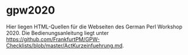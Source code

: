 # gpw2020

Hier liegen HTML-Quellen für die Webseiten des German Perl Workshop 2020.
Die Bedienungsanleitung liegt unter https://github.com/FrankfurtPM/GPW-Checklists/blob/master/ActKurzeinfuehrung.md.
